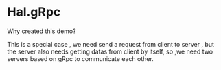 # Hal.gRpc

Why created this demo?

This is a special case , we need send a request from client to server , but the server also needs getting datas from client by itself, so ,we need two servers based on gRpc to communicate each other.